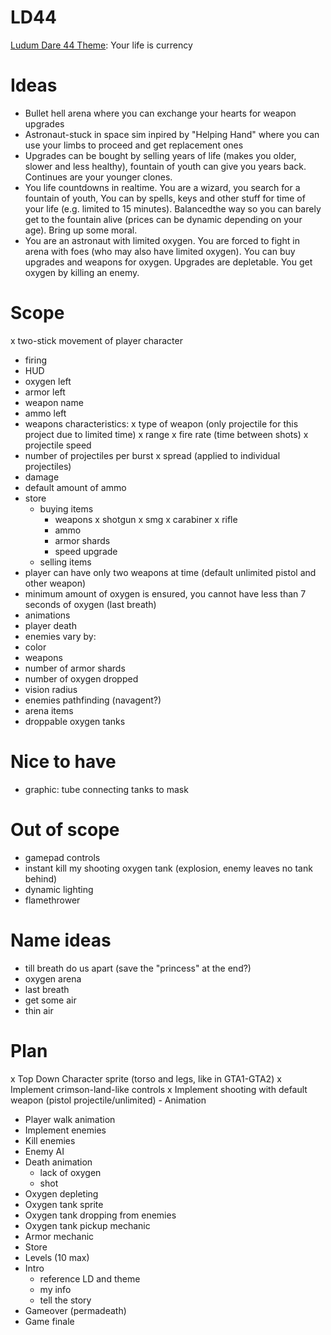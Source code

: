 # LD44
[Ludum Dare 44 Theme](https://ldjam.com/events/ludum-dare/44): Your life is currency

# Ideas
- Bullet hell arena where you can exchange your hearts for weapon upgrades
- Astronaut-stuck in space sim inpired by "Helping Hand" where you can use your limbs to proceed and get replacement ones
- Upgrades can be bought by selling years of life (makes you older, slower and less healthy), fountain of youth can give you years back. Continues are your younger clones.
- You life countdowns in realtime. You are a wizard, you search for a fountain of youth, You can by spells, keys and other stuff for time of your life (e.g. limited to 15 minutes). Balancedthe way so you can barely get to the fountain alive (prices can be dynamic depending on your age). Bring up some moral.
- You are an astronaut with limited oxygen. You are forced to fight in arena with foes (who may also have limited oxygen). You can buy upgrades and weapons for oxygen. Upgrades are depletable. You get oxygen by killing an enemy.

# Scope
x two-stick movement of player character
- firing
- HUD
 - oxygen left
 - armor left
 - weapon name
 - ammo left
- weapons characteristics:
 x type of weapon (only projectile for this project due to limited time)
 x range
 x fire rate (time between shots)
 x projectile speed
 - number of projectiles per burst
 x spread (applied to individual projectiles)
 - damage
 - default amount of ammo
- store	
	- buying items
		- weapons
			x shotgun
			x smg
			x carabiner
			x rifle
		- ammo
		- armor shards
		- speed upgrade
	- selling items
- player can have only two weapons at time (default unlimited pistol and other weapon)
- minimum amount of oxygen is ensured, you cannot have less than 7 seconds of oxygen (last breath)
- animations
 - player death
- enemies vary by:
 - color
 - weapons
 - number of armor shards
 - number of oxygen dropped
 - vision radius
- enemies pathfinding (navagent?)
- arena items
 - droppable oxygen tanks

# Nice to have
- graphic: tube connecting tanks to mask

# Out of scope
- gamepad controls
- instant kill my shooting oxygen tank (explosion, enemy leaves no tank behind)
- dynamic lighting
- flamethrower


# Name ideas
- till breath do us apart (save the "princess" at the end?)
- oxygen arena
- last breath
- get some air
- thin air



# Plan

x Top Down Character sprite (torso and legs, like in GTA1-GTA2)
x Implement crimson-land-like controls
x Implement shooting with default weapon (pistol projectile/unlimited)
	- Animation
- Player walk animation
- Implement enemies
- Kill enemies
- Enemy AI
- Death animation 
	- lack of oxygen
	- shot
- Oxygen depleting
- Oxygen tank sprite
- Oxygen tank dropping from enemies
- Oxygen tank pickup mechanic
- Armor mechanic
- Store
- Levels (10 max)
- Intro
	- reference LD and theme
	- my info
	- tell the story
- Gameover (permadeath)
- Game finale

